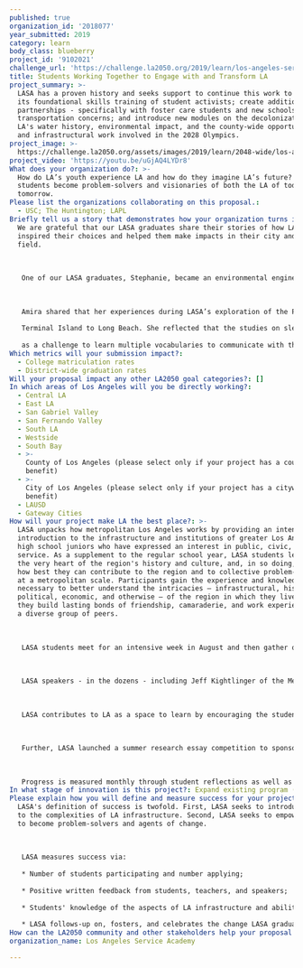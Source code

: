 ```yaml
---
published: true
organization_id: '2018077'
year_submitted: 2019
category: learn
body_class: blueberry
project_id: '9102021'
challenge_url: 'https://challenge.la2050.org/2019/learn/los-angeles-service-academy/'
title: Students Working Together to Engage with and Transform LA
project_summary: >-
  LASA has a proven history and seeks support to continue this work to expand
  its foundational skills training of student activists; create additional
  partnerships - specifically with foster care students and new schools; ease
  transportation concerns; and introduce new modules on the decolonization of
  LA's water history, environmental impact, and the county-wide opportunities
  and infrastructural work involved in the 2028 Olympics.
project_image: >-
  https://challenge.la2050.org/assets/images/2019/learn/2048-wide/los-angeles-service-academy.jpg
project_video: 'https://youtu.be/uGjAQ4LYDr8'
What does your organization do?: >-
  How do LA’s youth experience LA and how do they imagine LA’s future? LASA
  students become problem-solvers and visionaries of both the LA of today and of
  tomorrow.
Please list the organizations collaborating on this proposal.:
  - USC; The Huntington; LAPL
Briefly tell us a story that demonstrates how your organization turns inspiration into impact.: >-
  We are grateful that our LASA graduates share their stories of how LASA
  inspired their choices and helped them make impacts in their city and chosen
  field. 
   
   
   
   One of our LASA graduates, Stephanie, became an environmental engineer because of LASA; Giovanni, another student, became an architect because LASA introduced him not only to the built environment in Los Angeles but insisted that he could shape that environment himself. Both are the first in their families to attend college. 
   
   
   
   Amira shared that her experiences during LASA’s exploration of the Ports of Los Angeles and Long Beach led her to the desire to pursue environmental studies in college. The day we visited the port system, Amira engaged with AltaSea’s marine biology experts and a civil engineer managing construction of the new Gerald Desmond Bridge that connects
   
   Terminal Island to Long Beach. She reflected that the studies on sleeping sharks involved traditional framings of marine biology but also statistics, computer science, business, psychology, politics, and ecology. And the construction of the new bridge required knowledge of civil engineering but also the environmental science on the sustainability of materials, the impact of the demolition of the old bridge, and stability of land with oil deposits. Such “interconnections” captivated her — both substantively and
   
   as a challenge to learn multiple vocabularies to communicate with the widest publics to engage in environmental activism.
Which metrics will your submission impact?:
  - College matriculation rates
  - District-wide graduation rates
Will your proposal impact any other LA2050 goal categories?: []
In which areas of Los Angeles will you be directly working?:
  - Central LA
  - East LA
  - San Gabriel Valley
  - San Fernando Valley
  - South LA
  - Westside
  - South Bay
  - >-
    County of Los Angeles (please select only if your project has a countywide
    benefit)
  - >-
    City of Los Angeles (please select only if your project has a citywide
    benefit)
  - LAUSD
  - Gateway Cities
How will your project make LA the best place?: >-
  LASA unpacks how metropolitan Los Angeles works by providing an intensive
  introduction to the infrastructure and institutions of greater Los Angeles for
  high school juniors who have expressed an interest in public, civic, and civil
  service. As a supplement to the regular school year, LASA students learn from
  the very heart of the region's history and culture, and, in so doing, find out
  how best they can contribute to the region and to collective problem-solving
  at a metropolitan scale. Participants gain the experience and knowledge
  necessary to better understand the intricacies — infrastructural, historical,
  political, economic, and otherwise — of the region in which they live, and
  they build lasting bonds of friendship, camaraderie, and work experience with
  a diverse group of peers.
   
   
   
   LASA students meet for an intensive week in August and then gather one Saturday a month for the entirety of the school year to learn about, each month, a different infrastructural aspect of greater Los Angeles. The sessions each involve a site visit, discussions with relevant experts, and student reflection. LASA executes the program by engaging curiosity and the desire to create change in a diverse landscape of spaces from the Metropolitan Water District, the Port of Los Angeles, the business community, to the local arms of the judicial system.
   
   
   
   LASA speakers - in the dozens - including Jeff Kightlinger of the Metropolitan Water District, Raphael Sonenshein of the Pat Brown Institute at California State University-Los Angeles, Christopher Hawthorne, LA’s Chief Design Officer, and Belinda Waltman of Whole Person Care Los Angeles - help the students create a foundation of knowledge to inform their visions for the future.
   
   
   
   LASA contributes to LA as a space to learn by encouraging the students to learn by sharing their diverse experiences with each other and with the speakers. LASA serves students from across the county, from public and private schools, as well as a home-schooled student; all students participate free of charge, and we expect to expand in 2019-2020 to two students in foster care. LASA provides a snack breakfast and lunch to all students. They listen to each other and define the issues in LA they want to address moving forward.
   
   
   
   Further, LASA launched a summer research essay competition to sponsor and mentor two students pursuing research on Los Angeles after their LASA year. And LASA has invited interested LASA graduates to assist with the Chinatown project of LASA's parent organization, the Huntington-USC Institute on California and the West (ICW).
   
   
   
   Progress is measured monthly through student reflections as well as annually as LASA coordinates a reunion each May to check in with graduates and to give them a chance to mentor those currently in the program.
In what stage of innovation is this project?: Expand existing program (expanding and continuing ongoing successful projects)
Please explain how you will define and measure success for your project.: >-
  LASA's definition of success is twofold. First, LASA seeks to introduce youth
  to the complexities of LA infrastructure. Second, LASA seeks to empower youth
  to become problem-solvers and agents of change.
   
   
   
   LASA measures success via:
   
   * Number of students participating and number applying;
   
   * Positive written feedback from students, teachers, and speakers;
   
   * Students' knowledge of the aspects of LA infrastructure and ability to frame issues they plan to address moving forward; and
   
   * LASA follows-up on, fosters, and celebrates the change LASA graduates bring to LA in concrete terms.
How can the LA2050 community and other stakeholders help your proposal succeed?: []
organization_name: Los Angeles Service Academy

---
```

